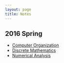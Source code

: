 ```yaml
---
layout: page
title: Notes
---
```


## 2016 Spring

- [Computer Organization](/notes/2016-spring/computer-organization)
- [Discrete Mathematics](/notes/2016-spring/discrete-mathematics)
- [Numerical Analysis](/notes/2016-spring/numerical-analysis)
